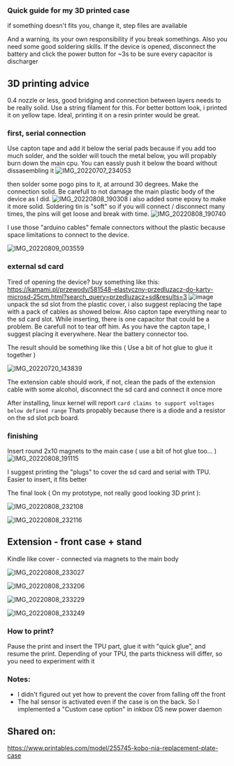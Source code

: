 ### Quick guide for my 3D printed case
if something doesn't fits you, change it, step files are available

And a warning, its your own responsibility if you break somethings. Also you need some good soldering skills. If the device is opened, disconnect the battery and click the power button for ~3s to be sure every capacitor is discharger

## 3D printing advice
0.4 nozzle or less, good bridging and connection between layers needs to be really solid. Use a string filament for this. For better bottom look, i printed it on yellow tape. Ideal, printing it on a resin printer would be great.

### first, serial connection
Use capton tape and add it below the serial pads because if you add too much solder, and the solder will touch the metal below, you will propably burn down the main cpu. You can eassly push it below the board without dissasembling it
![IMG_20220707_234053](https://user-images.githubusercontent.com/53944559/183510614-dddab2b1-51b0-42ae-a84b-d555c46c2ae4.jpg)

then solder some pogo pins to it, at arround 30 degrees. Make the connection solid. Be carefull to not damage the main plastic body of the device as I did.
![IMG_20220808_190308](https://user-images.githubusercontent.com/53944559/183511161-bf3e6641-483c-438c-9df0-30c7312247df.jpg)
i also added some epoxy to make it more solid. Soldering tin is "soft" so if you will connect / disconnect many times, the pins will get loose and break with time.
![IMG_20220808_190740](https://user-images.githubusercontent.com/53944559/183511185-f3669988-ae3a-4138-a3b9-e70fda2fbe8c.jpg)

I use those "arduino cables" female connectors without the plastic because space limitations to connect to the device.

![IMG_20220809_003559](https://user-images.githubusercontent.com/53944559/183526459-93a4f503-8611-431e-a550-8aa9252c4ebe.jpg)

### external sd card
Tired of opening the device? buy something like this:
https://kamami.pl/przewody/581548-elastyczny-przedluzacz-do-karty-microsd-25cm.html?search_query=przedluzacz+sd&results=3
![image](https://user-images.githubusercontent.com/53944559/183513457-8c8d30e7-fc32-414f-8f36-1dd53dc22597.png)
unpack the sd slot from the plastic cover, i also suggest replacing the tape with a pack of cables as showed below. Also capton tape everything near to the sd card slot. While inserting, there is one capacitor that could be a problem. Be carefull not to tear off him. As you have the capton tape, I suggest placing it everywhere. Near the battery connector too.

The result should be something like this ( Use a bit of hot glue to glue it together )

![IMG_20220720_143839](https://user-images.githubusercontent.com/53944559/183515187-0a152b19-d3f9-400f-988c-c6a05b9a441b.jpg)

The extension cable should work, if not, clean the pads of the extension cable with some alcohol, disconnect the sd card and connect it once more

After installing, linux kernel will report `card claims to support voltages below defined range` Thats propably because there is a diode and a resistor on the sd slot pcb board.

### finishing

Insert round 2x10 magnets to the main case ( use a bit of hot glue too... )
![IMG_20220808_191115](https://user-images.githubusercontent.com/53944559/183515841-99a24cb3-faec-40b6-9ccc-715de481dd18.jpg)

I suggest printing the "plugs" to cover the sd card and serial with TPU. Easier to insert, it fits better

The final look ( On my prototype, not really good looking 3D print ):

![IMG_20220808_232108](https://user-images.githubusercontent.com/53944559/183517382-d9cb34de-eba5-499d-a4bb-7a9462a165bd.jpg)

![IMG_20220808_232116](https://user-images.githubusercontent.com/53944559/183517609-39ebddab-6271-4e24-ae16-a959280fed29.jpg)

## Extension - front case + stand
Kindle like cover - connected via magnets to the main body

![IMG_20220808_233027](https://user-images.githubusercontent.com/53944559/183518686-6fa13ba7-3c6a-46c7-8800-92647288a760.jpg)

![IMG_20220808_233206](https://user-images.githubusercontent.com/53944559/183518713-850e795e-75ca-4515-8cc5-b6de101b2868.jpg)

![IMG_20220808_233229](https://user-images.githubusercontent.com/53944559/183518726-24639418-0c8f-4ef5-becc-7684aa1417ba.jpg)

![IMG_20220808_233249](https://user-images.githubusercontent.com/53944559/183518734-8a16d921-3acf-4d39-8c95-3f49ac37bb60.jpg)

### How to print?

Pause the print and insert the TPU part, glue it with "quick glue", and resume the print. Depending of your TPU, the parts thickness will differ, so you need to experiment with it

### Notes:
- I didn't figured out yet how to prevent the cover from falling off the front
- The hal sensor is activated even if the case is on the back. So I implemented a "Custom case option" in inkbox OS new power daemon

## Shared on:
https://www.printables.com/model/255745-kobo-nia-replacement-plate-case
